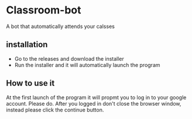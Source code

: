 # Classroom-bot
 A bot that automatically attends your calsses
## installation
- Go to the releases and download the installer
- Run the installer and it will automatically launch the program
## How to use it
 At the first launch of the program it will propmt you to log in to your google account. Please do. After you logged in don't close
 the browser window, instead please click the continue button.

